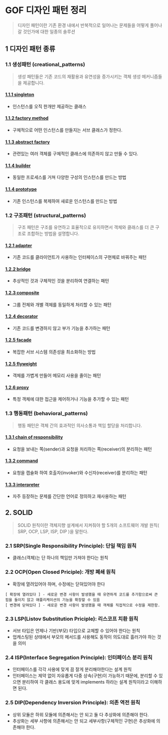 # GOF 디자인 패턴 정리 
> 디자인 패턴이란 기존 환경 내에서 반복적으로 일어나는 문제들을 어떻게 풀어나갈 것인가에 대한 일종의 솔루션

## 1 디자인 패턴 종류
### 1.1 생성패턴 (creational_patterns)
> 생성 패턴들은 기존 코드의 재활용과 유연성을 증가시키는 객체 생성 메커니즘들을 제공합니다.

#### [1.1.1 singleton](src/main/java/org/developx/gof/creational_patterns/singleton/README.md)
- 인스턴스를 오직 한개만 제공하는 클래스

#### [1.1.2 factory method](src/main/java/org/developx/gof/creational_patterns/factory_method/README.md)
- 구체적으로 어떤 인스턴스를 만들지는 서브 클래스가 정한다.

#### [1.1.3 abstract factory](src/main/java/org/developx/gof/creational_patterns/abstract_factory/README.md)
- 관련있는 여러 객체를 구체적인 클래스에 의존하지 않고 만들 수 있다.

#### [1.1.4 builder](src/main/java/org/developx/gof/creational_patterns/builder/README.md)
- 동일한 프로세스를 거쳐 다양한 구성의 인스턴스를 만드는 방법

#### [1.1.4 prototype](src/main/java/org/developx/gof/creational_patterns/prototype/README.md)
- 기존 인스턴스를 복제하여 새로운 인스턴스를 만드는 방법

### 1.2 구조패턴 (structural_patterns)
> 구조 패턴은 구조를 유연하고 효율적으로 유지하면서 객체와 클래스를 더 큰 구조로 조합하는 방법을 설명합니다.

#### [1.2.1 adapter](src/main/java/org/developx/gof/structural_patterns/adapter/README.md)
- 기존 코드를 클라이언트가 사용하는 인터페이스의 구현체로 바꿔주는 패턴

#### [1.2.2 bridge](src/main/java/org/developx/gof/structural_patterns/bridge/README.md)
- 추상적인 것과 구체적인 것을 분리하여 연결하는 패턴

#### [1.2.3 composite](src/main/java/org/developx/gof/structural_patterns/composite/README.md)
- 그룹 전체와 개별 객체를 동일하게 처리할 수 있는 패턴

#### [1.2.4 decorator](src/main/java/org/developx/gof/structural_patterns/decorator/README.md)
- 기존 코드를 변경하지 않고 부가 기능을 추가하는 패턴

#### [1.2.5 facade](src/main/java/org/developx/gof/structural_patterns/facade/README.md)
- 복잡한 서브 시스템 의존성을 최소화하는 방법

#### [1.2.5 flyweight](src/main/java/org/developx/gof/structural_patterns/flyweight/README.md)
- 객체를 가볍게 만들어 메모리 사용을 줄이는 패턴

#### [1.2.6 proxy](src/main/java/org/developx/gof/structural_patterns/proxy/README.md)
- 특정 객체에 대한 접근을 제어하거나 기능을 추가할 수 있는 패턴


### 1.3 행동패턴 (behavioral_patterns)
> 행동 패턴은 객체 간의 효과적인 의사소통과 책임 할당을 처리합니다.

#### [1.3.1 chain of responsibility](src/main/java/org/developx/gof/behavioral_patterns/chainofresponse)
- 요청을 보내는 쪽(sender)과 요청을 처리하는 쪽(receiver)의 분리하는 패턴

#### [1.3.2 command](src/main/java/org/developx/gof/behavioral_patterns/command)
- 요청을 캡슐화 하여 호출자(invoker)와 수신자(receiver)를 분리하는 패턴

#### [1.3.3 interpreter](src/main/java/org/developx/gof/behavioral_patterns/interpreter)
- 자주 등장하는 문제를 간단한 언어로 정의하고 재사용하는 패턴

## 2. SOLID
> SOLID 원칙이란 객체지향 설계에서 지켜줘야 할 5개의 소프트웨어 개발 원칙( SRP, OCP, LSP, ISP, DIP )을 말한다.
### 2.1 SRP(Single Responsibility Principle): 단일 책임 원칙
- 클래스(객체)는 단 하나의 책임만 가져야 한다는 원칙

### 2.2 OCP(Open Closed Priciple): 개방 폐쇄 원칙
- 확장에 열려있어야 하며, 수정에는 닫혀있어야 한다
```text
[ 확장에 열려있다 ] - 새로운 변경 사항이 발생했을 때 유연하게 코드를 추가함으로써 큰 힘을 들이지 않고 애플리케이션의 기능을 확장할 수 있음
[ 변경에 닫혀있다 ] - 새로운 변경 사항이 발생했을 때 객체를 직접적으로 수정을 제한함. 
```
### 2.3 LSP(Listov Substitution Priciple): 리스코프 치환 원칙
- 서브 타입은 언제나 기반(부모) 타입으로 교체할 수 있어야 한다는 원칙
- 업캐스팅된 상태에서 부모의 메서드를 사용해도 동작이 의도대로 흘러가야 하는 것을 의미

### 2.4 ISP(Interface Segregation Principle): 인터페이스 분리 원칙
- 인터페이스를 각각 사용에 맞게 끔 잘게 분리해야한다는 설계 원칙
- 인터페이스는 제약 없이 자유롭게 다중 상속(구현)이 가능하기 때문에, 분리할 수 있으면 분리하여 각 클래스 용도에 맞게 implements 하라는 설계 원칙이라고 이해하면 된다.

### 2.5 DIP(Dependency Inversion Principle): 의존 역전 원칙
- 상위 모듈은 하위 모듈에 의존해서는 안 되고 둘 다 추상화에 의존해야 한다.
- 추상화는 세부 사항에 의존해서는 안 되고 세부사항(구체적인 구현)은 추상화에 의존해야 한다.


